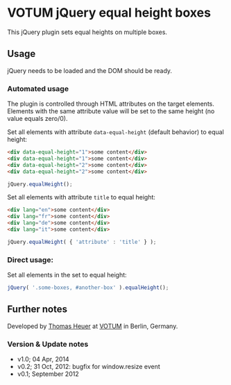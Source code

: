 # VOTUM jQuery equal height boxes

This jQuery plugin sets equal heights on multiple boxes.

## Usage

jQuery needs to be loaded and the DOM should be ready.

### Automated usage

The plugin is controlled through HTML attributes on the target elements. Elements with the same attribute value will be set to the same height (no value equals zero/0).

Set all elements with attribute `data-equal-height` (default behavior) to equal height:

```html
<div data-equal-height="1">some content</div>
<div data-equal-height="1">some content</div>
<div data-equal-height="2">some content</div>
<div data-equal-height="2">some content</div>
```

```javascript
jQuery.equalHeight();
```

Set all elements with attribute `title` to equal height:

```html
<div lang="en">some content</div>
<div lang="fr">some content</div>
<div lang="de">some content</div>
<div lang="it">some content</div>
```

```javascript
jQuery.equalHeight( { 'attribute' : 'title' } );
```

### Direct usage:

Set all elements in the set to equal height:

```javascript
jQuery( '.some-boxes, #another-box' ).equalHeight();
```

## Further notes

Developed by [Thomas Heuer](mailto:thomas.heuer@votum.de) at [VOTUM](http://www.votum.de/) in Berlin, Germany.

### Version & Update notes

- v1.0; 04 Apr, 2014
- v0.2; 31 Oct, 2012: bugfix for window.resize event
- v0.1; September 2012
